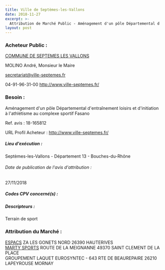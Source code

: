 ```yaml
---
title: Ville de Septèmes-les-Vallons
date: 2018-11-27
excerpt: >-
  Attribution de Marché Public - Aménagement d'un pôle Départemental d'entraînement loisirs et d'initiation à l'athlétisme au complexe sportif Fasano
layout: post
---
```


### Acheteur Public : 
<a href="/acheteur-134/siren-211301064"> COMMUNE DE SEPTEMES LES VALLONS</a><br/>

MOLINO André, Monsieur le Maire

secretariat@ville-septemes.fr

04-91-96-31-00
http://www.ville-septemes.fr/
### Besoin :

Aménagement d'un pôle Départemental d'entraînement loisirs et d'initiation à l'athlétisme au complexe sportif Fasano

Ref. avis : 18-165812

URL Profil Acheteur : http://www.ville-septemes.fr/

##### Lieu d'exécution :

Septèmes-les-Vallons - Département 13 - Bouches-du-Rhône

###### Date de publication de l'avis d'attribution : 
27/11/2018

##### Codes CPV concerné(s) :

##### Descripteurs :
Terrain de sport <br/>

### Attribution du Marché :
<a href="/entreprise-554/siren-394225320"> ESPACS</a>    ZA LES GONETS NORD 26390 HAUTERIVES <br/>
<a href="/entreprise-545/siren-317121747"> MARTY SPORTS</a>    ROUTE DE LA MEIGNANNE 49370 SAINT CLEMENT DE LA PLACE <br/>
GROUPEMENT LAQUET EUROSYNTEC - 643 RTE DE BEAUREPAIRE 26210 LAPEYROUSE MORNAY <br/>
